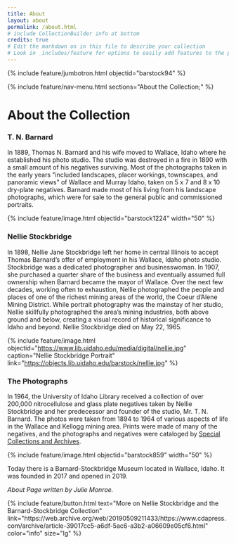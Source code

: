 ```yaml
---
title: About
layout: about
permalink: /about.html
# include CollectionBuilder info at bottom
credits: true
# Edit the markdown on in this file to describe your collection
# Look in _includes/feature for options to easily add features to the page
---
```


{% include feature/jumbotron.html objectid="barstock94" %} 

{% include feature/nav-menu.html sections="About the Collection;" %} 

# About the Collection

### T. N. Barnard

In 1889, Thomas N. Barnard and his wife moved to Wallace, Idaho where he established his photo studio. The studio was destroyed in a fire in 1890 with a small amount of his negatives surviving. Most of the photographs taken in the early years "included landscapes, placer workings, townscapes, and panoramic views" of Wallace and Murray Idaho, taken on 5 x 7 and 8 x 10 dry-plate negatives. Barnard made most of his living from his landscape photographs, which were for sale to the general public and commissioned portraits.

{% include feature/image.html objectid="barstock1224" width="50" %}

### Nellie Stockbridge

In 1898, Nellie Jane Stockbridge left her home in central Illinois to accept Thomas Barnard’s offer of employment in his Wallace, Idaho photo studio. Stockbridge was a dedicated photographer and businesswoman. In 1907, she purchased a quarter share of the business and eventually assumed full ownership when Barnard became the mayor of Wallace. Over the next few decades, working often to exhaustion, Nellie photographed the people and places of one of the richest mining areas of the world, the Coeur d’Alene Mining District. While portrait photography was the mainstay of her studio, Nellie skillfully photographed the area’s mining industries, both above ground and below, creating a visual record of historical significance to Idaho and beyond. Nellie Stockbridge died on May 22, 1965.

{% include feature/image.html objectid="https://www.lib.uidaho.edu/media/digital/nellie.jpg" caption="Nellie Stockbridge Portrait" link="https://objects.lib.uidaho.edu/barstock/nellie.jpg" %}

### The Photographs 

In 1964, the University of Idaho Library received a collection of over 200,000 nitrocellulose and glass plate negatives taken by Nellie Stockbridge and her predecessor and founder of the studio, Mr. T. N. Barnard. The photos were taken from 1894 to 1964 of various aspects of life in the Wallace and Kellogg mining area. Prints were made of many of the negatives, and the photographs and negatives were cataloged by [Special Collections and Archives](https://www.lib.uidaho.edu/special-collections/).

{% include feature/image.html objectid="barstock859" width="50" %}

Today there is a Barnard-Stockbridge Museum located in Wallace, Idaho. It was founded in 2017 and opened in 2019.

*About Page written by Julie Monroe.*

<div class="text-center">
{% include feature/button.html text="More on Nellie Stockbridge and the Barnard-Stockbridge Collection" link="https://web.archive.org/web/20190509211433/https://www.cdapress.com/archive/article-39017cc5-a6df-5ac6-a3b2-a06609e05cf6.html" color="info" size="lg" %}
</div>

<div class="clearfix"></div>

